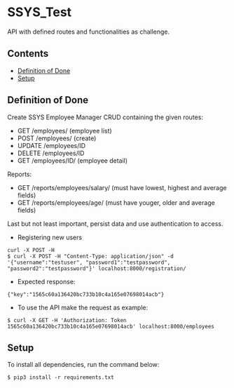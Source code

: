 # SSYS_Test
API with defined routes and functionalities as challenge.


## Contents

* [Definition of Done](#definition-of-done)
* [Setup](#setup)

## Definition of Done

Create SSYS Employee Manager CRUD containing the given routes:

* GET /employees/ (employee list)
* POST /employees/ (create)
* UPDATE /employees/ID
* DELETE /employees/ID
* GET /employees/ID/ (employee detail)

Reports:

 * GET /reports/employees/salary/ (must have lowest, highest and average fields)
 * GET /reports/employees/age/ (must have youger, older and average fields)

Last but not least important, persist data and use authentication to access.

* Registering new users

```
curl -X POST -H 
$ curl -X POST -H "Content-Type: application/json" -d '{"username":"testuser", "password1":"testpassword", "password2":"testpassword"}' localhost:8000/registration/
```
* Expected response:

```
{"key":"1565c60a136420bc733b10c4a165e07698014acb"}
```

* To use the API make the request as example:
```
$ curl -X GET -H 'Authorization: Token 1565c60a136420bc733b10c4a165e07698014acb' localhost:8000/employees
```

## Setup
To install all dependencies, run the command below:
```
$ pip3 install -r requirements.txt
```